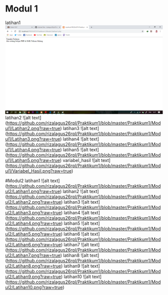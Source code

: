 # Modul 1
latihan1
![alt text](https://github.com/rizalagus26rpl/Praktikum1/blob/master/Praktikum1/Modul1/Latihan1.png?raw=true)
latihan2
![alt text] (https://github.com/rizalagus26rpl/Praktikum1/blob/master/Praktikum1/Modul1/Latihan2.png?raw=true)
latihan3
![alt text] (https://github.com/rizalagus26rpl/Praktikum1/blob/master/Praktikum1/Modul1/Latihan3.png?raw=true)
latihan4
![alt text] (https://github.com/rizalagus26rpl/Praktikum1/blob/master/Praktikum1/Modul1/Latihan4.png?raw=true)
latihan5
![alt text] (https://github.com/rizalagus26rpl/Praktikum1/blob/master/Praktikum1/Modul1/Latihan5.png?raw=true)
variabel_hasil
![alt text] (https://github.com/rizalagus26rpl/Praktikum1/blob/master/Praktikum1/Modul1/Variabel_Hasil.png?raw=true)

#Modul2
latihan1
![alt text] (https://github.com/rizalagus26rpl/Praktikum1/blob/master/Praktikum1/Modul2/Latihan1.png?raw=true)
latihan2
![alt text] (https://github.com/rizalagus26rpl/Praktikum1/blob/master/Praktikum1/Modul2/Latihan2.png?raw=true)
latihan3
![alt text] (https://github.com/rizalagus26rpl/Praktikum1/blob/master/Praktikum1/Modul2/Latihan3.png?raw=true)
latihan4
![alt text] (https://github.com/rizalagus26rpl/Praktikum1/blob/master/Praktikum1/Modul2/Latihan4.png?raw=true)
latihan5
![alt text] (https://github.com/rizalagus26rpl/Praktikum1/blob/master/Praktikum1/Modul2/Latihan5.png?raw=true)
latihan6
![alt text] (https://github.com/rizalagus26rpl/Praktikum1/blob/master/Praktikum1/Modul2/Latihan6.png?raw=true)
latihan7
![alt text] (https://github.com/rizalagus26rpl/Praktikum1/blob/master/Praktikum1/Modul2/Latihan7.png?raw=true)
latihan8
![alt text] (https://github.com/rizalagus26rpl/Praktikum1/blob/master/Praktikum1/Modul2/Latihan8.png?raw=true)
latihan9
![alt text] (https://github.com/rizalagus26rpl/Praktikum1/blob/master/Praktikum1/Modul2/Latihan9.png?raw=true)
latihan10
![alt text] (https://github.com/rizalagus26rpl/Praktikum1/blob/master/Praktikum1/Modul2/Latihan10.png?raw=true)
